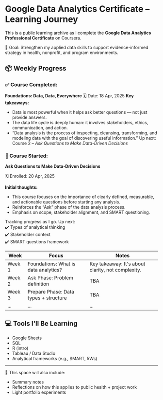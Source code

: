 # Google Data Analytics Certificate – Learning Journey

This is a public learning archive as I complete the **Google Data Analytics Professional Certificate** on Coursera.

🎯 Goal: Strengthen my applied data skills to support evidence-informed strategy in health, nonprofit, and program environments.

## 📦 Weekly Progress

### ✅ Course Completed:
**Foundations: Data, Data, Everywhere**
🗓 Date: 18 Apr, 2025
**Key takeaways:**
- Data is most powerful when it helps ask better questions — not just provide answers.
- The data life cycle is deeply human: it involves stakeholders, ethics, communication, and action.
- “Data analysis is the process of inspecting, cleansing, transforming, and modeling data with the goal of discovering useful information.”
Up next: Course 2 – *Ask Questions to Make Data-Driven Decisions*

### 📘 Course Started:
**Ask Questions to Make Data-Driven Decisions**

🗓 Enrolled: 20 Apr, 2025

**Initial thoughts:**
- This course focuses on the importance of clearly defined, measurable, and actionable questions before starting any analysis.
- Reinforces the “Ask” phase of the data analysis process.
- Emphasis on scope, stakeholder alignment, and SMART questioning.

Tracking progress as I go. Up next:  
✔️ Types of analytical thinking  
✔️ Stakeholder context  
✔️ SMART questions framework


| Week | Focus | Notes |
|------|-------|-------|
| Week 1 | Foundations: What is data analytics? | Key takeaway: It's about clarity, not complexity. |
| Week 2 | Ask Phase: Problem definition | TBA |
| Week 3 | Prepare Phase: Data types + structure | TBA |
| ... | ... | ... |

## 💻 Tools I'll Be Learning
- Google Sheets
- SQL
- R (intro)
- Tableau / Data Studio
- Analytical frameworks (e.g., SMART, 5Ws)

---

🧠 This space will also include:
- Summary notes
- Reflections on how this applies to public health + project work
- Light portfolio experiments
